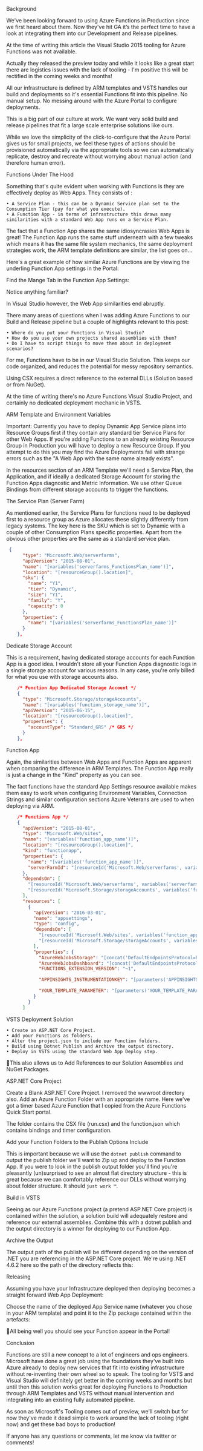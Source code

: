 Background

We've been looking forward to using Azure Functions in Production since we first heard about them. Now they've hit GA it’s the perfect time to have a look at integrating them into our Development and Release pipelines.

At the time of writing this article the Visual Studio 2015 tooling for Azure Functions was not available.

Actually they released the preview today and while it looks like a great start there are logistics issues with the lack of tooling - I'm positive this will be rectified in the coming weeks and months!

All our infrastructure is defined by ARM templates and VSTS handles our build and deployments so it's essential Functions fit into this pipeline. No manual setup. No messing around with the Azure Portal to configure deployments. 

This is a big part of our culture at work. We want very solid build and release pipelines that fit a large scale enterprise solutions like ours.

While we love the simplicity of the click-to-configure that the Azure Portal gives us for small projects, we feel these types of actions should be provisioned automatically via the appropriate tools so we can automatically replicate,  destroy and recreate without worrying about manual action (and therefore human error).

Functions Under The Hood

Something that's quite evident when working with Functions is they are effectively deploy as Web Apps. They consists of :

	• A Service Plan - this can be a Dynamic Service plan set to the Consumption Tier (pay for what you execute).
	• A Function App - in terms of infrastructure this draws many similarities with a standard Web App runs on a Service Plan.

The fact that a Function App shares the same idiosyncrasies Web Apps is great! The Function App runs the same stuff underneath with a few tweaks which means it has the same file system mechanics, the same deployment strategies work, the ARM template definitions are similar, the list goes on…

Here's a great example of how similar Azure Functions are by viewing the underling Function App settings in the Portal:

Find the Mange Tab in the Function App Settings:



Notice anything familiar?



In Visual Studio however, the Web App similarities end abruptly.

There many areas of questions when I was adding Azure Functions to our Build and Release pipeline but a couple of highlights relevant to this post:

	• Where do you put your Functions in Visual Studio? 
	• How do you use your own projects shared assemblies with them?
	• Do I have to script things to move them about in deployment scenarios?

For me, Functions have to be in our Visual Studio Solution. This keeps our code organized, and reduces the potential for messy repository semantics.

Using CSX requires a direct reference to the external DLLs (Solution based or from NuGet). 

 At the time of writing there's no Azure Functions Visual Studio Project, and certainly no dedicated deployment mechanic in VSTS.

ARM Template and Environment Variables

Important: Currently you have to deploy Dynamic App Service plans into Resource Groups first if they contain any standard tier Service Plans for other Web Apps. If you're adding Functions to an already existing Resource Group in Production you will have to deploy a new Resource Group. If you attempt to do this you may find the Azure Deployments fail with strange errors such as the "A Web App with the same name already exists".

In the resources section of an ARM Template we'll need a Service Plan, the Application, and if ideally a dedicated Storage Account for storing the Function Apps diagnostic and Metric Information. We use other Queue Bindings from different storage accounts to trigger the functions.

The Service Plan (Server Farm)

As mentioned earlier, the Service Plans for functions need to be deployed first to a resource group as Azure allocates these slightly differently from legacy systems. The key here is the SKU which is set to Dynamic with a couple of other Consumption Plans specific properties. Apart from the obvious other properties are the same as a standard service plan.

```json
 {
      "type": "Microsoft.Web/serverfarms",
      "apiVersion": "2015-08-01",
      "name": "[variables('serverfarms_FunctionsPlan_name')]",
      "location": "[resourceGroup().location]",
      "sku": {
        "name": "Y1",
        "tier": "Dynamic",
        "size": "Y1",
        "family": "Y",
        "capacity": 0
      },
      "properties": {
        "name": "[variables('serverfarms_FunctionsPlan_name')]"
      }
    },
```

Dedicate Storage Account

This is a requirement, having dedicated storage accounts for each Function App is a good idea. I wouldn't store all your Function Apps diagnostic logs in a single storage account for various reasons. In any case, you're only billed for what you use with storage accounts also.

```json
    /* Function App Dedicated Storage Account */
    {
      "type": "Microsoft.Storage/storageAccounts",
      "name": "[variables('function_storage_name')]",
      "apiVersion": "2015-06-15",
      "location": "[resourceGroup().location]",
      "properties": {
        "accountType": "Standard_GRS" /* GRS */
      }
    },
```

Function App

Again, the similarities between Web Apps and Function Apps are apparent when comparing the difference in ARM Templates. The Function App really is just a change in the "Kind" property as you can see.

The fact functions have the standard App Settings resource available makes them easy to work when configuring Environment Variables, Connection Strings and similar configuration sections Azure Veterans are used to when deploying via ARM.

```json
    /* Functions App */
    {
      "apiVersion": "2015-08-01",
      "type": "Microsoft.Web/sites",
      "name": "[variables('function_app_name')]",
      "location": "[resourceGroup().location]",
      "kind": "functionapp",
      "properties": {
        "name": "[variables('function_app_name')]",
        "serverFarmId": "[resourceId('Microsoft.Web/serverfarms', variables('serverfarms_FunctionsPlan_name'))]"
      },
      "dependsOn": [
        "[resourceId('Microsoft.Web/serverfarms', variables('serverfarms_FunctionsPlan_name'))]",
        "[resourceId('Microsoft.Storage/storageAccounts', variables('function_storage_name'))]"
      ],
      "resources": [
        {
          "apiVersion": "2016-03-01",
          "name": "appsettings",
          "type": "config",
          "dependsOn": [
            "[resourceId('Microsoft.Web/sites', variables('function_app_name'))]",
            "[resourceId('Microsoft.Storage/storageAccounts', variables('function_storage_name'))]"
          ],
          "properties": {
            "AzureWebJobsStorage": "[concat('DefaultEndpointsProtocol=https;AccountName=',variables('function_storage_name'),';AccountKey=',listkeys(resourceId('Microsoft.Storage/storageAccounts', variables('function_storage_name')), '2015-05-01-preview').key1,';')]",
            "AzureWebJobsDashboard": "[concat('DefaultEndpointsProtocol=https;AccountName=',variables('function_storage_name'),';AccountKey=',listkeys(resourceId('Microsoft.Storage/storageAccounts', variables('function_storage_name')), '2015-05-01-preview').key1,';')]",
            "FUNCTIONS_EXTENSION_VERSION": "~1",

            "APPINSIGHTS_INSTRUMENTATIONKEY": "[parameters('APPINSIGHTS_INSTRUMENTATIONKEY')]",

            "YOUR_TEMPLATE_PARAMETER": "[parameters('YOUR_TEMPLATE_PARAMETER')]",
          }
        }
      ]
```

VSTS Deployment Solution

	• Create an ASP.NET Core Project.
	• Add your Functions as folders.
	• Alter the project.json to include our Function folders.
	• Build using Dotnet Publish and Archive the output directory.
	• Deploy in VSTS using the standard Web App Deploy step.
This also allows us to Add References to our Solution Assemblies and NuGet Packages.

ASP.NET Core Project

Create a Blank ASP.NET Core Project. I removed the wwwroot directory also. Add an Azure Function Folder with an appropriate name. Here we've got a timer based Azure Function that I copied from the Azure Functions Quick Start portal.




The folder contains the CSX file (run.csx) and the function.json which contains bindings and timer configuration.





Add your Function Folders to the Publish Options Include

This is important because we will use the `dotnet publish` command to output the publish folder we'll want to Zip up and deploy to the Function App. If you were to look in the publish output folder you'll find you're pleasantly (un)surprised to see an almost flat directory structure - this is great because we can comfortably reference our DLLs without worrying about folder structure. It should `just work ™`.






Build in VSTS

Seeing as our Azure Functions project (a pretend ASP.NET Core project) is contained within the solution, a solution build will adequately restore and reference our external assemblies. Combine this with a dotnet publish and the output directory is a winner for deploying to our Function App.








Archive the Output

The output path of the publish will be different depending on the version of .NET you are referencing in the ASP.NET Core project. We're using .NET 4.6.2 here so the path of the directory reflects this:




Releasing

Assuming you have your Infrastructure deployed then deploying becomes a straight forward Web App Deployment:




Choose the name of the deployed App Service name (whatever you chose in your ARM template) and point it to the Zip package contained within the artefacts:




All being well you should see your Function appear in the Portal!



Conclusion

Functions are still a new concept to a lot of engineers and ops engineers. Microsoft have done a great job using the foundations they've built into Azure already to deploy new services that fit into existing infrastructure without re-inventing their own wheel so to speak. The tooling for VSTS and Visual Studio will definitely get better in the coming weeks and months but until then this solution works great for deploying Functions to Production through ARM Templates and VSTS without manual intervention and integrating into an existing fully automated pipeline.

As soon as Microsoft's Tooling comes out of preview, we'll switch but for now they've made it dead simple to work around the lack of tooling (right now) and get these bad boys to production!

If anyone has any questions or comments, let me know via twitter or comments!
